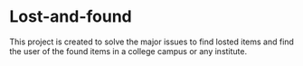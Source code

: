 # Lost-and-found
This project is created to solve the major issues to find losted items and find the user of the found items in a college campus or any institute.
